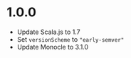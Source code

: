 # 1.0.0

* Update Scala.js to 1.7
* Set `versionScheme` to `"early-semver"`
* Update Monocle to 3.1.0
